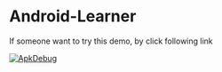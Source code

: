 # Android-Learner

If someone want to try this demo, by click following link  

[![ApkDebug](https://github.com/zsqw123/Android-Learner/actions/workflows/debugCI.yml/badge.svg)](https://github.com/zsqw123/Android-Learner/actions/workflows/debugCI.yml)
